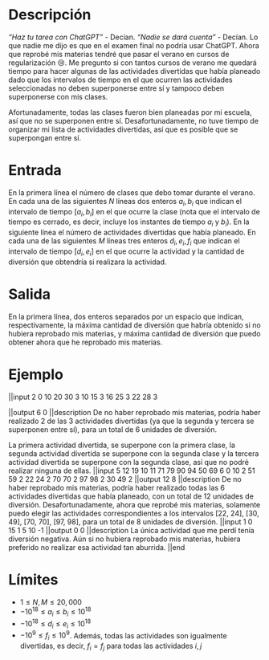# Descripción
<i>“Haz tu tarea con ChatGPT”</i> - Decían. <i>“Nadie se dará cuenta”</i> - Decían. Lo que nadie me dijo es que en el examen final no podría usar ChatGPT. Ahora que reprobé mis materias tendré que pasar el verano en cursos de regularización 😢. Me pregunto si con tantos cursos de verano me quedará tiempo para hacer algunas de las actividades divertidas que había planeado dado que los intervalos de tiempo en el que ocurren las actividades seleccionadas no deben superponerse entre sí y tampoco deben superponerse con mis clases.

Afortunadamente, todas las clases fueron bien planeadas por mi escuela, así que no se superponen entre sí. Desafortunadamente, no tuve tiempo de organizar mi lista de actividades divertidas, así que es posible que se superpongan entre sí.

# Entrada
En la primera línea el número de clases que debo tomar durante el verano. En cada una de las siguientes $N$ líneas dos enteros $a_i, b_i$ que indican el intervalo de tiempo $[a_i, b_i]$ en el que ocurre la clase (nota que el intervalo de tiempo es cerrado, es decir, incluye los instantes de tiempo $a_i$ y $b_i$). En la siguiente línea el número de actividades divertidas que había planeado. En cada una de las siguientes $M$ líneas tres enteros $d_i, e_i, f_i$ que indican el intervalo de tiempo $[d_i, e_i]$ en el que ocurre la actividad y la cantidad de diversión que obtendría si realizara la actividad.

# Salida
En la primera línea, dos enteros separados por un espacio que indican, respectivamente, la máxima cantidad de diversión que habría obtenido si no hubiera reprobado mis materias, y máxima cantidad de diversión que puedo obtener ahora que he reprobado mis materias.

# Ejemplo

||input
2
0 10
20 30
3
10 15 3 
16 25 3
22 28 3

||output
6 0
||description
De no haber reprobado mis materias, podría haber realizado 2 de las 3 actividades divertidas (ya que la segunda y tercera se superponen entre sí), para un total de 6 unidades de diversión.

La primera actividad divertida, se superpone con la primera clase, la segunda actividad divertida se superpone con la segunda clase y la tercera actividad divertida se superpone con la segunda clase, así que no podré realizar ninguna de ellas.
||input
5
12 19
10 11
71 79
90 94
50 69
6
0 10 2
51 59 2
22 24 2
70 70 2
97 98 2
30 49 2
||output
12 8
||description
De no haber reprobado mis materias, podría haber realizado todas las 6 actividades divertidas que había planeado, con un total de 12 unidades de diversión. Desafortunadamente, ahora que reprobé mis materias, solamente puedo elegir las actividades correspondientes a los intervalos [22, 24], [30, 49], [70, 70], [97, 98], para un total de 8 unidades de diversión.
||input
1
0 15
1
5 10 -1
||output
0 0
||description
La única actividad que me perdí tenía diversión negativa. Aún si no hubiera reprobado mis materias, hubiera preferido no realizar esa actividad tan aburrida.
||end

# Límites
*  $1 \le N, M \le 20,000$
* $-10^{18} \le a_i \le b_i \le 10^{18}$
* $-10^{18} \le d_i \le e_i \le 10^{18}$
* $-10^9 \le f_i \le 10^9$. Además, todas las actividades son igualmente divertidas, es decir, $f_i = f_j$ para todas las actividades $i, j$



